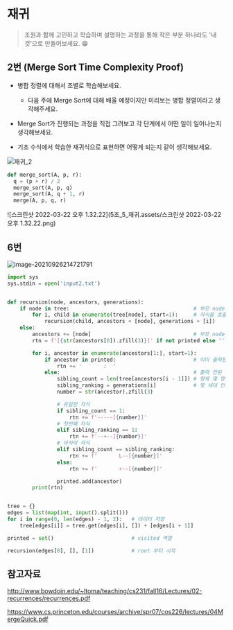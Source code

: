 # 재귀

> 조원과 함께 고민하고 학습하며 설명하는 과정을 통해 작은 부분 하나라도 '내 것'으로 만들어보세요. 😁



## 2번 (Merge Sort Time Complexity Proof)

- 병합 정렬에 대해서 조별로 학습해보세요. 
  - 다음 주에 Merge Sort에 대해 배울 예정이지만 미리보는 병합 정렬이라고 생각해주세요.

- Merge Sort가 진행되는 과정을 직접 그려보고 각 단계에서 어떤 일이 일어나는지 생각해보세요.
- 기초 수식에서 학습한 재귀식으로 표현하면 어떻게 되는지 같이 생각해보세요.

![재귀_2](5조_5_재귀.assets/재귀_2.PNG)



```python
def merge_sort(A, p, r):
  q = (p + r) / 2
  merge_sort(A, p, q)
  merge_sort(A, q + 1, r)
  merge(A, p, q, r)
```



![스크린샷 2022-03-22 오후 1.32.22](5조_5_재귀.assets/스크린샷 2022-03-22 오후 1.32.22.png)



## 6번

![image-20210926214721791](5조_5_재귀.assets/image-20210926214721791.png)

```python
import sys
sys.stdin = open('input2.txt')


def recursion(node, ancestors, generations):
    if node in tree:                                        # 부모 node 라면
        for i, child in enumerate(tree[node], start=1):     # 자식을 호출해서 다음 세대를 확인
            recursion(child, ancestors + [node], generations + [i])
    else:
        ancestors += [node]                                 # 부모 node 아니라면 다음과 같이 진행
        rtn = f'[{str(ancestors[0]).zfill(3)}]' if not printed else ''

        for i, ancestor in enumerate(ancestors[1:], start=1):
            if ancestor in printed:                         # 이미 출력된 값이기 때문에 연결을 위해 ':' 처리
                rtn += '       :  '
            else:                                           # 출력 안된 애들에 대해서
                sibling_count = len(tree[ancestors[i - 1]]) # 형제 몇 명인지
                sibling_ranking = generations[i]            # 몇 세대 인지
                number = str(ancestor).zfill(3)

                # 유일한 자식
                if sibling_count == 1:
                    rtn += f'-----[{number}]'
                # 첫번째 자식
                elif sibling_ranking == 1:
                    rtn += f'--+--[{number}]'
                # 마지막 자식
                elif sibling_count == sibling_ranking:
                    rtn += f'       L--[{number}]'
                else:
                    rtn += f'       +--[{number}]'

                printed.add(ancestor)
        print(rtn)


tree = {}
edges = list(map(int, input().split()))
for i in range(0, len(edges) - 1, 2):   # 데이터 저장
    tree[edges[i]] = tree.get(edges[i], []) + [edges[i + 1]]

printed = set()                         # visited 역할

recursion(edges[0], [], [1])            # root 부터 시작
```




## 참고자료

http://www.bowdoin.edu/~ltoma/teaching/cs231/fall16/Lectures/02-recurrences/recurrences.pdf

https://www.cs.princeton.edu/courses/archive/spr07/cos226/lectures/04MergeQuick.pdf